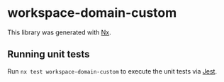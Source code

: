 # workspace-domain-custom

This library was generated with [Nx](https://nx.dev).

## Running unit tests

Run `nx test workspace-domain-custom` to execute the unit tests via [Jest](https://jestjs.io).
